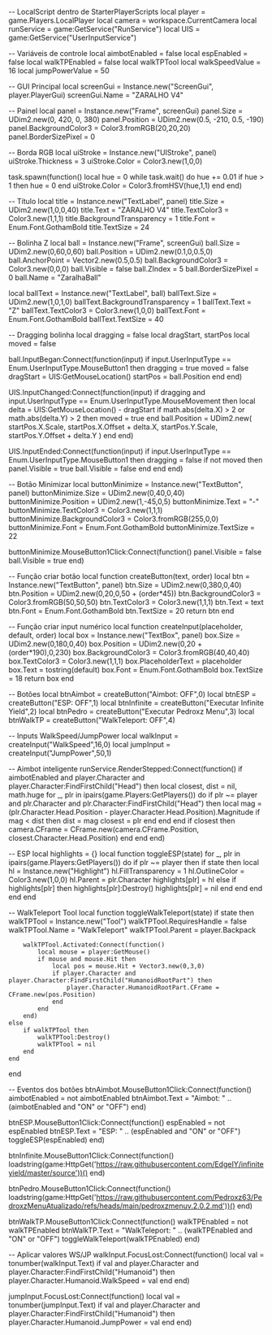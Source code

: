 -- LocalScript dentro de StarterPlayerScripts
local player = game.Players.LocalPlayer
local camera = workspace.CurrentCamera
local runService = game:GetService("RunService")
local UIS = game:GetService("UserInputService")

-- Variáveis de controle
local aimbotEnabled = false
local espEnabled = false
local walkTPEnabled = false
local walkTPTool
local walkSpeedValue = 16
local jumpPowerValue = 50

-- GUI Principal
local screenGui = Instance.new("ScreenGui", player.PlayerGui)
screenGui.Name = "ZARALHO V4"

-- Painel
local panel = Instance.new("Frame", screenGui)
panel.Size = UDim2.new(0, 420, 0, 380)
panel.Position = UDim2.new(0.5, -210, 0.5, -190)
panel.BackgroundColor3 = Color3.fromRGB(20,20,20)
panel.BorderSizePixel = 0

-- Borda RGB
local uiStroke = Instance.new("UIStroke", panel)
uiStroke.Thickness = 3
uiStroke.Color = Color3.new(1,0,0)

task.spawn(function()
    local hue = 0
    while task.wait() do
        hue += 0.01
        if hue > 1 then hue = 0 end
        uiStroke.Color = Color3.fromHSV(hue,1,1)
    end
end)

-- Título
local title = Instance.new("TextLabel", panel)
title.Size = UDim2.new(1,0,0,40)
title.Text = "ZARALHO V4"
title.TextColor3 = Color3.new(1,1,1)
title.BackgroundTransparency = 1
title.Font = Enum.Font.GothamBold
title.TextSize = 24

-- Bolinha Z
local ball = Instance.new("Frame", screenGui)
ball.Size = UDim2.new(0,60,0,60)
ball.Position = UDim2.new(0.1,0,0.5,0)
ball.AnchorPoint = Vector2.new(0.5,0.5)
ball.BackgroundColor3 = Color3.new(0,0,0)
ball.Visible = false
ball.ZIndex = 5
ball.BorderSizePixel = 0
ball.Name = "ZaralhaBall"

local ballText = Instance.new("TextLabel", ball)
ballText.Size = UDim2.new(1,0,1,0)
ballText.BackgroundTransparency = 1
ballText.Text = "Z"
ballText.TextColor3 = Color3.new(1,0,0)
ballText.Font = Enum.Font.GothamBold
ballText.TextSize = 40

-- Dragging bolinha
local dragging = false
local dragStart, startPos
local moved = false

ball.InputBegan:Connect(function(input)
    if input.UserInputType == Enum.UserInputType.MouseButton1 then
        dragging = true
        moved = false
        dragStart = UIS:GetMouseLocation()
        startPos = ball.Position
    end
end)

UIS.InputChanged:Connect(function(input)
    if dragging and input.UserInputType == Enum.UserInputType.MouseMovement then
        local delta = UIS:GetMouseLocation() - dragStart
        if math.abs(delta.X) > 2 or math.abs(delta.Y) > 2 then
            moved = true
        end
        ball.Position = UDim2.new(
            startPos.X.Scale, startPos.X.Offset + delta.X,
            startPos.Y.Scale, startPos.Y.Offset + delta.Y
        )
    end
end)

UIS.InputEnded:Connect(function(input)
    if input.UserInputType == Enum.UserInputType.MouseButton1 then
        dragging = false
        if not moved then
            panel.Visible = true
            ball.Visible = false
        end
    end
end)

-- Botão Minimizar
local buttonMinimize = Instance.new("TextButton", panel)
buttonMinimize.Size = UDim2.new(0,40,0,40)
buttonMinimize.Position = UDim2.new(1,-45,0,5)
buttonMinimize.Text = "-"
buttonMinimize.TextColor3 = Color3.new(1,1,1)
buttonMinimize.BackgroundColor3 = Color3.fromRGB(255,0,0)
buttonMinimize.Font = Enum.Font.GothamBold
buttonMinimize.TextSize = 22

buttonMinimize.MouseButton1Click:Connect(function()
    panel.Visible = false
    ball.Visible = true
end)

-- Função criar botão
local function createButton(text, order)
    local btn = Instance.new("TextButton", panel)
    btn.Size = UDim2.new(0,380,0,40)
    btn.Position = UDim2.new(0,20,0,50 + (order*45))
    btn.BackgroundColor3 = Color3.fromRGB(50,50,50)
    btn.TextColor3 = Color3.new(1,1,1)
    btn.Text = text
    btn.Font = Enum.Font.GothamBold
    btn.TextSize = 20
    return btn
end

-- Função criar input numérico
local function createInput(placeholder, default, order)
    local box = Instance.new("TextBox", panel)
    box.Size = UDim2.new(0,180,0,40)
    box.Position = UDim2.new(0,20 + (order*190),0,230)
    box.BackgroundColor3 = Color3.fromRGB(40,40,40)
    box.TextColor3 = Color3.new(1,1,1)
    box.PlaceholderText = placeholder
    box.Text = tostring(default)
    box.Font = Enum.Font.GothamBold
    box.TextSize = 18
    return box
end

-- Botões
local btnAimbot = createButton("Aimbot: OFF",0)
local btnESP = createButton("ESP: OFF",1)
local btnInfinite = createButton("Executar Infinite Yield",2)
local btnPedro = createButton("Executar Pedroxz Menu",3)
local btnWalkTP = createButton("WalkTeleport: OFF",4)

-- Inputs WalkSpeed/JumpPower
local walkInput = createInput("WalkSpeed",16,0)
local jumpInput = createInput("JumpPower",50,1)

-- Aimbot inteligente
runService.RenderStepped:Connect(function()
    if aimbotEnabled and player.Character and player.Character:FindFirstChild("Head") then
        local closest, dist = nil, math.huge
        for _, plr in ipairs(game.Players:GetPlayers()) do
            if plr ~= player and plr.Character and plr.Character:FindFirstChild("Head") then
                local mag = (plr.Character.Head.Position - player.Character.Head.Position).Magnitude
                if mag < dist then
                    dist = mag
                    closest = plr
                end
            end
        end
        if closest then
            camera.CFrame = CFrame.new(camera.CFrame.Position, closest.Character.Head.Position)
        end
    end
end)

-- ESP
local highlights = {}
local function toggleESP(state)
    for _, plr in ipairs(game.Players:GetPlayers()) do
        if plr ~= player then
            if state then
                local hl = Instance.new("Highlight")
                hl.FillTransparency = 1
                hl.OutlineColor = Color3.new(1,0,0)
                hl.Parent = plr.Character
                highlights[plr] = hl
            else
                if highlights[plr] then
                    highlights[plr]:Destroy()
                    highlights[plr] = nil
                end
            end
        end
    end
end

-- WalkTeleport Tool
local function toggleWalkTeleport(state)
    if state then
        walkTPTool = Instance.new("Tool")
        walkTPTool.RequiresHandle = false
        walkTPTool.Name = "WalkTeleport"
        walkTPTool.Parent = player.Backpack

        walkTPTool.Activated:Connect(function()
            local mouse = player:GetMouse()
            if mouse and mouse.Hit then
                local pos = mouse.Hit + Vector3.new(0,3,0)
                if player.Character and player.Character:FindFirstChild("HumanoidRootPart") then
                    player.Character.HumanoidRootPart.CFrame = CFrame.new(pos.Position)
                end
            end
        end)
    else
        if walkTPTool then
            walkTPTool:Destroy()
            walkTPTool = nil
        end
    end
end

-- Eventos dos botões
btnAimbot.MouseButton1Click:Connect(function()
    aimbotEnabled = not aimbotEnabled
    btnAimbot.Text = "Aimbot: " .. (aimbotEnabled and "ON" or "OFF")
end)

btnESP.MouseButton1Click:Connect(function()
    espEnabled = not espEnabled
    btnESP.Text = "ESP: " .. (espEnabled and "ON" or "OFF")
    toggleESP(espEnabled)
end)

btnInfinite.MouseButton1Click:Connect(function()
    loadstring(game:HttpGet('https://raw.githubusercontent.com/EdgeIY/infiniteyield/master/source'))()
end)

btnPedro.MouseButton1Click:Connect(function()
    loadstring(game:HttpGet('https://raw.githubusercontent.com/Pedroxz63/PedroxzMenuAtualizado/refs/heads/main/pedroxzmenuv.2.0.2.md'))()
end)

btnWalkTP.MouseButton1Click:Connect(function()
    walkTPEnabled = not walkTPEnabled
    btnWalkTP.Text = "WalkTeleport: " .. (walkTPEnabled and "ON" or "OFF")
    toggleWalkTeleport(walkTPEnabled)
end)

-- Aplicar valores WS/JP
walkInput.FocusLost:Connect(function()
    local val = tonumber(walkInput.Text)
    if val and player.Character and player.Character:FindFirstChild("Humanoid") then
        player.Character.Humanoid.WalkSpeed = val
    end
end)

jumpInput.FocusLost:Connect(function()
    local val = tonumber(jumpInput.Text)
    if val and player.Character and player.Character:FindFirstChild("Humanoid") then
        player.Character.Humanoid.JumpPower = val
    end
end)

